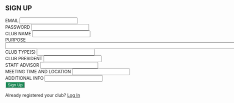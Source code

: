 <html>
    <head>
        <style>
            .btn-custom {
                color: #fff;
                background-color: #198754;
                border-color: #ffffff;
            }
            .btn-custom:hover, .btn-custom:focus, .btn-custom:active, .btn-custom.active, .open>.dropdown-toggle.btn-custom {
                color: #fff;
                background-color: #157347;
                border-color: #ffffff;
            }
        </style>
        <script>
            const signup_url = "https://rebeccaaa.tk/api/club/post";
            // const signup_url = "http://localhost:8192/api/club/post";
            function signup(){
                // get user input
                var email = document.getElementById("username").value;
                var password = document.getElementById("password").value;
                var name = document.getElementById("name").value;
                var purpose = document.getElementById("purpose").value;
                var types = document.getElementById("types").value;
                var president = document.getElementById("president").value;
                var advisor = document.getElementById("advisor").value;
                var meeting = document.getElementById("meeting").value;
                var info = document.getElementById("info").value;
                // store data in JavaScript object
                let data = {email: email, password: password, name: name, types: types, purpose: purpose, president: president, advisor: advisor, meeting: meeting, info: info, official: null};
                console.log(data);
                const options = {
                    method: 'POST',
                    mode: 'cors',
                    cache: 'no-cache',
                    credentials: 'include',
                    headers: {
                    'Content-Type': 'application/json'
                    },
                    body: JSON.stringify(data), // convert to JSON
                };
                fetch(signup_url, options)
                .then(response => {
                // check for response errors
                if (response.status !== 201) {
                    error('POST API response failure: ' + response.status);
                    return;
                }
                // valid response
                console.log(data);
                // redirect on successful login
                window.location.href = "{{ site.baseurl }}/clubs";
                })
                // catch fetch errors (ie Nginx ACCESS to server blocked)
                .catch(err => {
                    error(err + " " + url);
                });
            }    
            // Something went wrong with actions or responses
            function error(err) {
                // log as Error in console
                console.log(err);
            }
        </script>
    </head>
    <body>
        <div class="bg-success w-50 mx-auto m-5">
            <h2 class="text-light mx-5 pt-5">SIGN UP</h2>
            <!-- 'email' is mapped to 'username' for Spring Security -->
            <div class="mb-3 px-5">
                <label class="form-label" for="username">EMAIL</label>
                <input class="form-control" type="email" id="username" name="username" size="20" required>
            </div>
            <div class="mb-3 px-5">    
                <label class="form-label" for="password">PASSWORD</label>
                <input class="form-control" type="password" id="password" name="password" size="20" required>
            </div>    
            <div class="mb-3 px-5">
                <label class="form-label" for="name">CLUB NAME</label>
                <input class="form-control" type="text" id="name" name="name" size="20" required>
            </div>    
            <div class="mb-3 px-5">               
                <label class="form-label" for="purpose">PURPOSE</label>
                <input class="form-control" type="text" id="purpose" name="purpose" size="100" required>
            </div>    
            <div class="mb-3 px-5">        
                <label class="form-label" for="types">CLUB TYPE(S)</label>
                <input class="form-control" type="text" id="types" name="types" size="20" required placedholder="Advocacy/Awareness, Cultural, Environment, Service, STEM, Visual/Performing Arts">
            </div>    
            <div class="mb-3 px-5">        
                <label class="form-label" for="president">CLUB PRESIDENT</label>
                <input class="form-control" type="text" id="president" name="president" size="20" required>
            </div>    
            <div class="mb-3 px-5">        
                <label class="form-label" for="advisor">STAFF ADVISOR</label>
                <input class="form-control" type="text" id="advisor" name="advisor" size="20" required>
            </div>    
            <div class="mb-3 px-5">        
                <label class="form-label" for="meeting">MEETING TIME AND LOCATION</label>
                <input class="form-control" type="text" id="meeting" name="meeting" size="20" required>
            </div>
            <div class="mb-3 px-5">        
                <label class="form-label" for="info">ADDITIONAL INFO</label>
                <input class="form-control" type="text" id="info" name="info" size="20">
            </div>
            <button class="btn btn-custom text-nowrap text-light my-3 mx-5" type="submit" onclick="signup()">Sign Up</button>
            <div class="text-light mx-5 pb-3">
                <p class="login">Already registered your club? <a class="text-light" href="{{ site.baseurl }}/login">Log In</a></p>
            </div>
        </div>
    </body>
</html>
